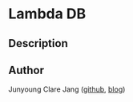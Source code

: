 # Lambda DB #

## Description ##

## Author ##
Junyoung Clare Jang ([github](https://github.com/ailrun), [blog](https://ailrun.github.io))
